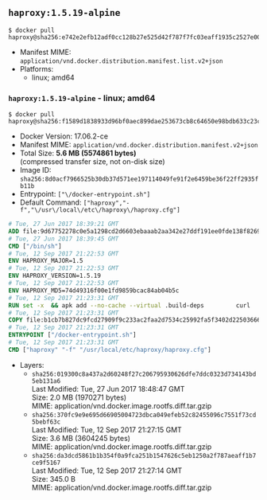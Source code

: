 ## `haproxy:1.5.19-alpine`

```console
$ docker pull haproxy@sha256:e742e2efb12adf0cc128b27e525d42f787f7fc03eaff1935c2527e00de0415de
```

-	Manifest MIME: `application/vnd.docker.distribution.manifest.list.v2+json`
-	Platforms:
	-	linux; amd64

### `haproxy:1.5.19-alpine` - linux; amd64

```console
$ docker pull haproxy@sha256:f1589d1838933d96bf0aec899dae253673cb8c64650e98bdb633c23ca25f641d
```

-	Docker Version: 17.06.2-ce
-	Manifest MIME: `application/vnd.docker.distribution.manifest.v2+json`
-	Total Size: **5.6 MB (5574861 bytes)**  
	(compressed transfer size, not on-disk size)
-	Image ID: `sha256:8d0acf7966525b30db37d571ee197114049fe91f2e6459be36f22ff2935fb11b`
-	Entrypoint: `["\/docker-entrypoint.sh"]`
-	Default Command: `["haproxy","-f","\/usr\/local\/etc\/haproxy\/haproxy.cfg"]`

```dockerfile
# Tue, 27 Jun 2017 18:39:21 GMT
ADD file:9d67752278c0e5a1298cd2d6603ebaaab2aa342e27ddf191ee0fde138f82698c in / 
# Tue, 27 Jun 2017 18:39:45 GMT
CMD ["/bin/sh"]
# Tue, 12 Sep 2017 21:22:53 GMT
ENV HAPROXY_MAJOR=1.5
# Tue, 12 Sep 2017 21:22:53 GMT
ENV HAPROXY_VERSION=1.5.19
# Tue, 12 Sep 2017 21:22:53 GMT
ENV HAPROXY_MD5=74d49316f00e1fd9859bcac84ab04b5c
# Tue, 12 Sep 2017 21:23:31 GMT
RUN set -x 	&& apk add --no-cache --virtual .build-deps 		curl 		gcc 		libc-dev 		linux-headers 		make 		openssl-dev 		pcre-dev 		zlib-dev 	&& curl -SL "http://www.haproxy.org/download/${HAPROXY_MAJOR}/src/haproxy-${HAPROXY_VERSION}.tar.gz" -o haproxy.tar.gz 	&& echo "${HAPROXY_MD5}  haproxy.tar.gz" | md5sum -c 	&& mkdir -p /usr/src 	&& tar -xzf haproxy.tar.gz -C /usr/src 	&& mv "/usr/src/haproxy-$HAPROXY_VERSION" /usr/src/haproxy 	&& rm haproxy.tar.gz 	&& make -C /usr/src/haproxy 		TARGET=linux2628 		USE_PCRE=1 PCREDIR= 		USE_OPENSSL=1 		USE_ZLIB=1 		all 		install-bin 	&& mkdir -p /usr/local/etc/haproxy 	&& cp -R /usr/src/haproxy/examples/errorfiles /usr/local/etc/haproxy/errors 	&& rm -rf /usr/src/haproxy 	&& runDeps="$( 		scanelf --needed --nobanner --recursive /usr/local 			| awk '{ gsub(/,/, "\nso:", $2); print "so:" $2 }' 			| sort -u 			| xargs -r apk info --installed 			| sort -u 	)" 	&& apk add --virtual .haproxy-rundeps $runDeps 	&& apk del .build-deps
# Tue, 12 Sep 2017 21:23:31 GMT
COPY file:b1cb7b827dc9fcd27909f9c233ac2faa2d7534c25992fa5f3402d22503666d6d in / 
# Tue, 12 Sep 2017 21:23:31 GMT
ENTRYPOINT ["/docker-entrypoint.sh"]
# Tue, 12 Sep 2017 21:23:31 GMT
CMD ["haproxy" "-f" "/usr/local/etc/haproxy/haproxy.cfg"]
```

-	Layers:
	-	`sha256:019300c8a437a2d60248f27c206795930626dfe7ddc0323d734143bd5eb131a6`  
		Last Modified: Tue, 27 Jun 2017 18:48:47 GMT  
		Size: 2.0 MB (1970271 bytes)  
		MIME: application/vnd.docker.image.rootfs.diff.tar.gzip
	-	`sha256:370fc9e9e695d66905004723dbca049efeb52c82455096c7551f73cd5bebf63c`  
		Last Modified: Tue, 12 Sep 2017 21:27:15 GMT  
		Size: 3.6 MB (3604245 bytes)  
		MIME: application/vnd.docker.image.rootfs.diff.tar.gzip
	-	`sha256:da3dcd5861b1b354f0a9fca251b1547626c5eb1250a2f787aeaff1b7ce9f5167`  
		Last Modified: Tue, 12 Sep 2017 21:27:14 GMT  
		Size: 345.0 B  
		MIME: application/vnd.docker.image.rootfs.diff.tar.gzip
